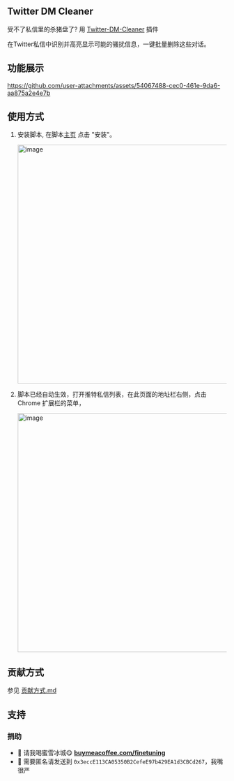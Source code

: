 ## Twitter DM Cleaner

受不了私信里的杀猪盘了? 用 [Twitter-DM-Cleaner](https://greasyfork.org/zh-CN/scripts/500816-twitter-dm-cleaner) 插件

在Twitter私信中识别并高亮显示可能的骚扰信息，一键批量删除这些对话。

## 功能展示

https://github.com/user-attachments/assets/54067488-cec0-461e-9da6-aa875a2e4e7b

## 使用方式

1. 安装脚本, 在脚本[主页](https://greasyfork.org/zh-CN/scripts/500816-twitter-dm-cleaner) 点击 "安装"。
   
    <img width="547" alt="image" src="https://github.com/user-attachments/assets/521b5e0b-d8b8-439c-9690-6846b677f24e">

2. 脚本已经自动生效，打开推特私信列表，在此页面的地址栏右侧，点击 Chrome 扩展栏的菜单，

    <img width="547" alt="image" src="https://github.com/user-attachments/assets/947dd2ff-6fee-4068-9d35-b28aacc16d14">

## 贡献方式

参见 [贡献方式.md](https://github.com/daymade/Twitter-DM-Cleaner/blob/master/CONTRIBUTING.md)

## 支持

### 捐助

- 💝 请我喝蜜雪冰城😋 **[buymeacoffee.com/finetuning](https://www.buymeacoffee.com/finetuning)**
- 👤 需要匿名请发送到 `0x3eccE113CA05350B2CefeE97b429EA1d3CBCd267`，我嘴很严